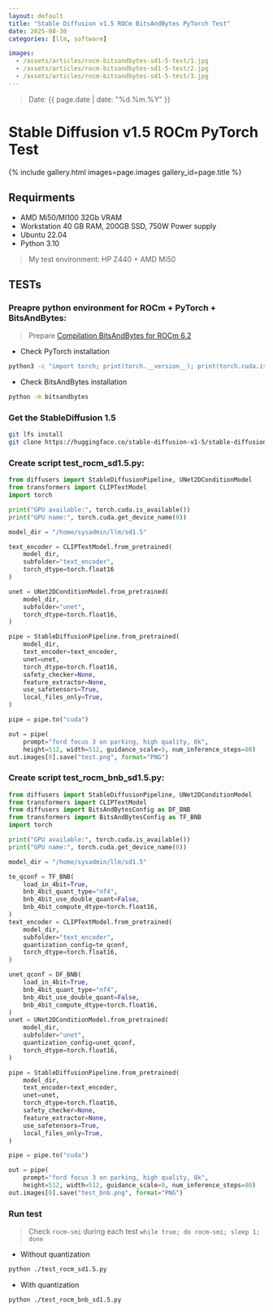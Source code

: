 ```yaml
---
layout: default
title: "Stable Diffusion v1.5 ROCm BitsAndBytes PyTorch Test"
date: 2025-08-30
categories: [llm, software]

images:
  - /assets/articles/rocm-bitsandbytes-sd1-5-test/1.jpg
  - /assets/articles/rocm-bitsandbytes-sd1-5-test/2.jpg
  - /assets/articles/rocm-bitsandbytes-sd1-5-test/3.jpg
---
```

> Date: {{ page.date | date: "%d.%m.%Y" }}  

# Stable Diffusion v1.5 ROCm PyTorch Test 

{% include gallery.html images=page.images gallery_id=page.title %}

## Requirments 
- AMD Mi50/MI100 32Gb VRAM
- Workstation 40 GB RAM, 200GB SSD, 750W Power supply 
- Ubuntu 22.04
- Python 3.10

> My test environment: HP Z440 + AMD Mi50

## TESTs

### Preapre python environment for ROCm + PyTorch + BitsAndBytes:
> Prepare 
[Compilation BitsAndBytes for ROCm 6.2](/articles/rocm-bitsandbytes.html)

- Check PyTorch installation

```bash
python3 -c "import torch; print(torch.__version__); print(torch.cuda.is_available()); print(torch.version.hip);print(torch.cuda.get_device_name(0));"
```
- Check BitsAndBytes installation

```bash
python -m bitsandbytes
```

### Get the StableDiffusion 1.5

```bash
git lfs install
git clone https://huggingface.co/stable-diffusion-v1-5/stable-diffusion-v1-5 sd1.5
```

### Create script test_rocm_sd1.5.py:

```python
from diffusers import StableDiffusionPipeline, UNet2DConditionModel
from transformers import CLIPTextModel
import torch

print("GPU available:", torch.cuda.is_available())
print("GPU name:", torch.cuda.get_device_name(0))

model_dir = "/home/sysadmin/llm/sd1.5"

text_encoder = CLIPTextModel.from_pretrained(
    model_dir,
    subfolder="text_encoder",
    torch_dtype=torch.float16
)

unet = UNet2DConditionModel.from_pretrained(
    model_dir,
    subfolder="unet",
    torch_dtype=torch.float16,
)

pipe = StableDiffusionPipeline.from_pretrained(
    model_dir,
    text_encoder=text_encoder,
    unet=unet,
    torch_dtype=torch.float16,
    safety_checker=None,
    feature_extractor=None,
    use_safetensors=True,
    local_files_only=True,
)

pipe = pipe.to("cuda")

out = pipe(
    prompt="ford focus 3 on parking, high quality, 8k",
    height=512, width=512, guidance_scale=9, num_inference_steps=80)
out.images[0].save("test.png", format="PNG")
```
### Create script test_rocm_bnb_sd1.5.py:

```python
from diffusers import StableDiffusionPipeline, UNet2DConditionModel
from transformers import CLIPTextModel
from diffusers import BitsAndBytesConfig as DF_BNB
from transformers import BitsAndBytesConfig as TF_BNB
import torch

print("GPU available:", torch.cuda.is_available())
print("GPU name:", torch.cuda.get_device_name(0))

model_dir = "/home/sysadmin/llm/sd1.5"

te_qconf = TF_BNB(
    load_in_4bit=True,
    bnb_4bit_quant_type="nf4",
    bnb_4bit_use_double_quant=False, 
    bnb_4bit_compute_dtype=torch.float16, 
)
text_encoder = CLIPTextModel.from_pretrained(
    model_dir,
    subfolder="text_encoder",
    quantization_config=te_qconf,
    torch_dtype=torch.float16,
)

unet_qconf = DF_BNB(
    load_in_4bit=True,
    bnb_4bit_quant_type="nf4",
    bnb_4bit_use_double_quant=False, 
    bnb_4bit_compute_dtype=torch.float16,
)
unet = UNet2DConditionModel.from_pretrained(
    model_dir,
    subfolder="unet",
    quantization_config=unet_qconf,
    torch_dtype=torch.float16,
)

pipe = StableDiffusionPipeline.from_pretrained(
    model_dir,
    text_encoder=text_encoder,
    unet=unet, 
    torch_dtype=torch.float16,
    safety_checker=None,
    feature_extractor=None,
    use_safetensors=True,
    local_files_only=True,
)

pipe = pipe.to("cuda")

out = pipe(
    prompt="ford focus 3 on parking, high quality, 8k",
    height=512, width=512, guidance_scale=9, num_inference_steps=80)
out.images[0].save("test_bnb.png", format="PNG")
```

### Run test 
> Check `rocm-smi` during each test `while true; do rocm-smi; sleep 1; done`

- Without quantization

```bash
python ./test_rocm_sd1.5.py
```

- With quantization

```bash
python ./test_rocm_bnb_sd1.5.py
```
